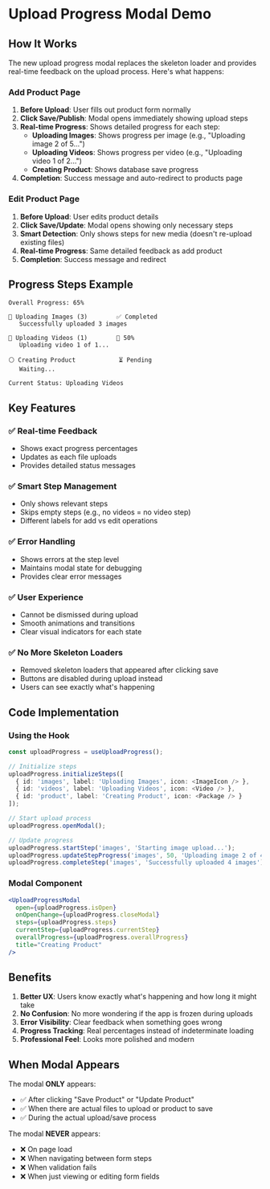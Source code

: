 # Upload Progress Modal Demo

## How It Works

The new upload progress modal replaces the skeleton loader and provides real-time feedback on the upload process. Here's what happens:

### Add Product Page
1. **Before Upload**: User fills out product form normally
2. **Click Save/Publish**: Modal opens immediately showing upload steps
3. **Real-time Progress**: Shows detailed progress for each step:
   - **Uploading Images**: Shows progress per image (e.g., "Uploading image 2 of 5...")
   - **Uploading Videos**: Shows progress per video (e.g., "Uploading video 1 of 2...")
   - **Creating Product**: Shows database save progress
4. **Completion**: Success message and auto-redirect to products page

### Edit Product Page
1. **Before Upload**: User edits product details
2. **Click Save/Update**: Modal opens showing only necessary steps
3. **Smart Detection**: Only shows steps for new media (doesn't re-upload existing files)
4. **Real-time Progress**: Same detailed feedback as add product
5. **Completion**: Success message and redirect

## Progress Steps Example

```
Overall Progress: 65%

🔄 Uploading Images (3)        ✅ Completed
   Successfully uploaded 3 images

🔄 Uploading Videos (1)        🔵 50%
   Uploading video 1 of 1...

⚪ Creating Product            ⏳ Pending
   Waiting...

Current Status: Uploading Videos
```

## Key Features

### ✅ **Real-time Feedback**
- Shows exact progress percentages
- Updates as each file uploads
- Provides detailed status messages

### ✅ **Smart Step Management**
- Only shows relevant steps
- Skips empty steps (e.g., no videos = no video step)
- Different labels for add vs edit operations

### ✅ **Error Handling**
- Shows errors at the step level
- Maintains modal state for debugging
- Provides clear error messages

### ✅ **User Experience**
- Cannot be dismissed during upload
- Smooth animations and transitions
- Clear visual indicators for each state

### ✅ **No More Skeleton Loaders**
- Removed skeleton loaders that appeared after clicking save
- Buttons are disabled during upload instead
- Users can see exactly what's happening

## Code Implementation

### Using the Hook
```typescript
const uploadProgress = useUploadProgress();

// Initialize steps
uploadProgress.initializeSteps([
  { id: 'images', label: 'Uploading Images', icon: <ImageIcon /> },
  { id: 'videos', label: 'Uploading Videos', icon: <Video /> },
  { id: 'product', label: 'Creating Product', icon: <Package /> }
]);

// Start upload process
uploadProgress.openModal();

// Update progress
uploadProgress.startStep('images', 'Starting image upload...');
uploadProgress.updateStepProgress('images', 50, 'Uploading image 2 of 4...');
uploadProgress.completeStep('images', 'Successfully uploaded 4 images');
```

### Modal Component
```jsx
<UploadProgressModal
  open={uploadProgress.isOpen}
  onOpenChange={uploadProgress.closeModal}
  steps={uploadProgress.steps}
  currentStep={uploadProgress.currentStep}
  overallProgress={uploadProgress.overallProgress}
  title="Creating Product"
/>
```

## Benefits

1. **Better UX**: Users know exactly what's happening and how long it might take
2. **No Confusion**: No more wondering if the app is frozen during uploads
3. **Error Visibility**: Clear feedback when something goes wrong
4. **Progress Tracking**: Real percentages instead of indeterminate loading
5. **Professional Feel**: Looks more polished and modern

## When Modal Appears

The modal **ONLY** appears:
- ✅ After clicking "Save Product" or "Update Product" 
- ✅ When there are actual files to upload or product to save
- ✅ During the actual upload/save process

The modal **NEVER** appears:
- ❌ On page load
- ❌ When navigating between form steps
- ❌ When validation fails
- ❌ When just viewing or editing form fields
